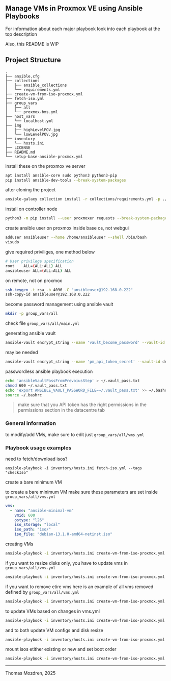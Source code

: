 ## Manage VMs in Proxmox VE using Ansible Playbooks 

For information about each major playbook look into each playbook at the top description

Also, this README is WIP

## Project Structure

```
.
├── ansible.cfg
├── collections
│   ├── ansible_collections
│   └── requirements.yml
├── create-vm-from-iso-proxmox.yml
├── fetch-iso.yml
├── group_vars
│   ├── all
│   └── proxmox-bms.yml
├── host_vars
│   └── localhost.yml
├── img
│   ├── highLevelPOV.jpg
│   └── lowLevelPOV.jpg
├── inventory
│   └── hosts.ini
├── LICENSE
├── README.md
└── setup-base-ansible-proxmox.yml

````

install these on the proxmox ve server
```bash
apt install ansible-core sudo python3 python3-pip
pip install ansible-dev-tools --break-system-packages
```
after cloning the project
```bash
ansible-galaxy collection install -r collections/requirements.yml -p ./collections
```

install on controller node
```bash
python3 -m pip install --user proxmoxer requests --break-system-packages
```
create ansible user on proxmox inside base os, not webgui
```bash
adduser ansibleuser --home /home/ansibleuser --shell /bin/bash
visudo
```

give required priviliges, one method below
```bash
# User privilege specification
root    ALL=(ALL:ALL) ALL
ansibleuser ALL=(ALL:ALL) ALL
```

on remote, not on proxmox
```bash
ssh-keygen -t rsa -b 4096 -C "ansibleuser@192.168.0.222"
ssh-copy-id ansibleuser@192.168.0.222
```

become password management using ansible vault
```bash
mkdir -p group_vars/all
```

check file `group_vars/all/main.yml`

generating ansible vault
```bash
ansible-vault encrypt_string --name 'vault_become_password' --vault-id default@prompt 'sudo_root_password'
```

may be needed
```bash
ansible-vault encrypt_string --name 'pm_api_token_secret' --vault-id default@prompt 'YOUR_VAULTED_SECRET'
```

passwordless ansible playbook execution
```bash
echo 'ansibleVaultPassFromPrevoiusStep' > ~/.vault_pass.txt
chmod 600 ~/.vault_pass.txt
echo 'export ANSIBLE_VAULT_PASSWORD_FILE=~/.vault_pass.txt' >> ~/.bashrc
source ~/.bashrc
```

> make sure that you API token has the right permissions in the permissions section in the datacentre tab

### General information

to modify/add VMs, make sure to edit just `group_vars/all/vms.yml`

### Playbook usage examples
need to fetch/download isos?
```
ansible-playbook -i inventory/hosts.ini fetch-iso.yml --tags "checkIso"
```

create a bare minimum VM

to create a bare minimum VM make sure these parameters are set inside `group_vars/all/vms.yml`
```yml
vms:
  - name: "ansible-minimal-vm"
    vmid: 600
    ostype: "l26"
    iso_storage: "local"
    iso_path: "iso/"
    iso_file: "debian-13.1.0-amd64-netinst.iso"
```

creating VMs
```bash
ansible-playbook -i inventory/hosts.ini create-vm-from-iso-proxmox.yml --tags "createVMs,createDisks,mountIso,bootOrder"
```

if you want to resize disks only, you have to update vms in `group_vars/all/vms.yml`
```bash
ansible-playbook -i inventory/hosts.ini create-vm-from-iso-proxmox.yml --tags "diskResize"
```

if you want to remove etire vms here is an example of all vms removed defined by `group_vars/all/vms.yml`
```bash
ansible-playbook -i inventory/hosts.ini create-vm-from-iso-proxmox.yml --tags "removeVMs"
```

to update VMs based on changes in vms.yml
```bash
ansible-playbook -i inventory/hosts.ini create-vm-from-iso-proxmox.yml --tags "updateVMs"
```

and to both update VM configs and disk resize
```bash
ansible-playbook -i inventory/hosts.ini create-vm-from-iso-proxmox.yml --tags "updateVMs,diskResize"
```

mount isos etither existing or new and set boot order
```bash
ansible-playbook -i inventory/hosts.ini create-vm-from-iso-proxmox.yml --tags "mountIso,bootOrder"
```

---
Thomas Mozdren, 2025